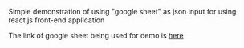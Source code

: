 Simple demonstration of using "google sheet" as json input for using react.js front-end application 

The link of google sheet being used for demo is <a target="_blank" href="https://docs.google.com/spreadsheets/d/1qNPcY0ELWQpdn97dsMSFskTadNRZrBwzU8gvhYQkL94/edit?usp=sharing" >here </a>
     